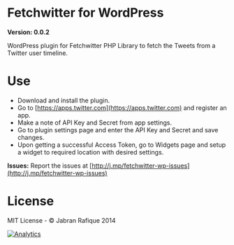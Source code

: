 # Fetchwitter for WordPress

**Version: 0.0.2**

WordPress plugin for Fetchwitter PHP Library to fetch the Tweets from a Twitter user timeline.

# Use

- Download and install the plugin.
- Go to [https://apps.twitter.com](https://apps.twitter.com) and register an app.
- Make a note of API Key and Secret from app settings.
- Go to plugin settings page and enter the API Key and Secret and save changes.
- Upon getting a successful Access Token, go to Widgets page and setup a widget to required location with desired settings.

**Issues:** Report the issues at [http://j.mp/fetchwitter-wp-issues](http://j.mp/fetchwitter-wp-issues)

# License

MIT License - &copy; Jabran Rafique 2014

[![Analytics](https://ga-beacon.appspot.com/UA-50688851-1/fetchwitter-for-wordpress)](https://github.com/igrigorik/ga-beacon)
